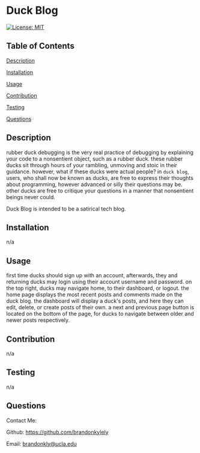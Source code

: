 # Duck Blog

  [![License: MIT](https://img.shields.io/badge/License-MIT-yellow.svg)](https://opensource.org/licenses/MIT)

  ## Table of Contents

  [Description](#description)

  [Installation](#installation)

  [Usage](#usage)

  [Contribution](#contribution)

  [Testing](#testing)

  [Questions](#questions)

  ## Description

  rubber duck debugging is the very real practice of debugging by explaining your code to a nonsentient object, such as a rubber duck. these rubber ducks sit through hours of your rambling, unmoving and stoic in their guidance. however, what if these ducks were actual people? in ```duck blog```, users, who shall now be known as ducks, are free to express their thoughts about programming, however advanced or silly their questions may be. other ducks are free to critique your questions in a manner that nonsentient beings never could.
  
  Duck Blog is intended to be a satirical tech blog.

  ## Installation

  n/a

  ## Usage

  first time ducks should sign up with an account, afterwards, they and returning ducks may login using their account username and password. on the top right, ducks may navigate home, to their dashboard, or logout. the home page displays the most recent posts and comments made on the duck blog. the dashboard will display a duck's posts, and here they can edit, delete, or create posts of their own. a next and previous page button is located on the bottom of the page, for ducks to navigate between older and newer posts respectively.

  ## Contribution

  n/a

  ## Testing

  n/a

  ## Questions

  Contact Me:

  Github: https://github.com/brandonkylely
  
  Email: brandonkly@ucla.edu 

  